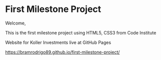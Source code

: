 # First Milestone Project

Welcome,

This is the first milestone project using HTML5, CSS3 from Code Institute

Website for Koller Investments live at GitHub Pages

https://bramrodrigo89.github.io/first-milestone-project/